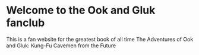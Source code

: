 # Welcome to the Ook and Gluk fanclub
This is a fan website for the greatest book of all time The Adventures of Ook and Gluk: Kung-Fu Cavemen from the Future
